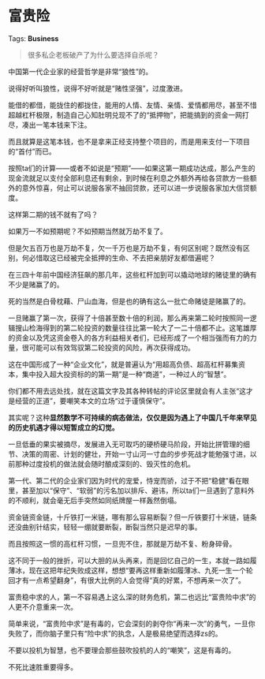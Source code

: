 # 富贵险

Tags: **Business**

> 很多私企老板破产了为什么要选择自杀呢？



中国第一代企业家的经营哲学是非常“狼性”的。

说得好听叫狼性，说得不好听就是“赌性坚强”，过度激进。

能借的都借，能拢住的都拢住，能用的人情、友情、亲情、爱情都用尽，甚至不惜超越杠杆极限，制造自己心知肚明兑现不了的“抵押物”，把能搞到的资金一网打尽，凑出一笔本钱来下注。

而且就算是这笔本钱，也不是拿来正经支持整个项目的，而是用来支付一下项目的“首付”而已。

按照ta们的计算——或者不如说是“预期”——如果这第一期成功达成，那么产生的现金流就足以支付全部利息还有剩余，到时候在利息之外额外再给各贷款方一些额外的意外惊喜，何止可以说服各家不抽回贷款，还可以进一步说服各家加大信贷额度。

这样第二期的钱不就有了吗？

如果万一不如预期呢？不如预期当然就万劫不复了。

但是欠五百万也是万劫不复，欠一千万也是万劫不复，有何区别呢？既然没有区别，何必惜取这已经被完全抵押的生命、不去把亲朋好友都借遍呢？

在三四十年前中国经济狂飙的那几年，这些杠杆加到可以撬动地球的赌徒里的确有不少是赌赢了的。

死的当然是白骨枕藉、尸山血海，但是也的确有这么一批亡命赌徒是赌赢了的。

一旦赌赢了第一次，获得了十倍甚至数十倍的利润，那么再来第二轮时按照同一逻辑搜山检海得到的第二轮投资的数量往往比第一轮大了一二十倍都不止。这笔雄厚的资金以及凭这资金卷入的各方利益相关者们，已经形成了一个相当强而有力的力量，很可能可以有效驾驭第二轮投资的风险，再次获得成功。

这在中国形成了一种“企业文化”，就是普遍认为“用超高负债、超高杠杆募集资本，集中投入超大投资标的的第一期”是一种“商道”，一种过人的“智慧”。

你们都不用去远处找，就在这篇文字及其各种转帖的评论区里就会有人主张“这才是经营的正道”，要嘲笑本文的立场“过于谨慎保守”。

其实呢？这种**显然数学不可持续的病态做法，仅仅是因为遇上了中国几千年来罕见的历史机遇才得以短暂成立的幻觉。**

一旦低垂的果实被摘尽，发展进入无可取巧的硬桥硬马阶段，开始比拼管理的细节、决策的周密、计划的健壮，开始一寸山河一寸血的步步死战才能勉强寸进，以前那种过度投机的做法就会随时酿成深刻的、毁灭性的危机。

第一代、第二代的企业家们因为时代的宠爱，恃宠而骄，过于不把“稳健”看在眼里，甚至加以“保守”、“软弱”的污名加以排斥、避讳，所以ta们一旦遇到了意料外的不顺利，就会毫无后手突然如同纸牌屋一样轰然倒塌。

资金链资金链，十斤铁打一米链，哪有那么容易断裂？但一斤铁要打十米链，链条还没曲别针结实，轻轻一绷就要断裂，断裂当然只是迟早的事。

而且按照这一惯的高杠杆习惯，一旦兜不住，那就是万劫不复、粉身碎骨。

这不同于一般的挫折，可以大胆的从头再来，而是回忆自己的一生，本就一路如履薄冰，现在这把年纪失败成这样，想想“要再这样重新如履薄冰、九死一生一个轮回才有一点希望翻身”，有很大比例的人会觉得“真的好累，不想再来一次了”。

富贵稳中求的人，第一不容易遇上这么深的财务危机，第二也远比“富贵险中求”的人更不介意重来一次。

简单来说，“富贵险中求”是有毒的，它会深刻的剥夺你“再来一次”的勇气，一旦你失败了，而你脑子里只有“险中求”的执念，人是极易绝望而选择zs的。

不要以投机为智慧，也不要理会那些鼓吹投机的人的“嘲笑”，这是有毒的。

不死比速胜重要得多。




